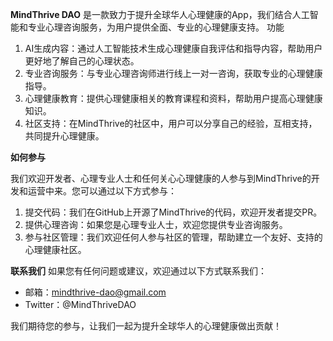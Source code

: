 **MindThrive DAO**
是一款致力于提升全球华人心理健康的App，我们结合人工智能和专业心理咨询服务，为用户提供全面、专业的心理健康支持。
功能

1. AI生成内容：通过人工智能技术生成心理健康自我评估和指导内容，帮助用户更好地了解自己的心理状态。
2. 专业咨询服务：与专业心理咨询师进行线上一对一咨询，获取专业的心理健康指导。
3. 心理健康教育：提供心理健康相关的教育课程和资料，帮助用户提高心理健康知识。
4. 社区支持：在MindThrive的社区中，用户可以分享自己的经验，互相支持，共同提升心理健康。

**如何参与**

我们欢迎开发者、心理专业人士和任何关心心理健康的人参与到MindThrive的开发和运营中来。您可以通过以下方式参与：
1. 提交代码：我们在GitHub上开源了MindThrive的代码，欢迎开发者提交PR。
2. 提供心理咨询：如果您是心理专业人士，欢迎您提供专业咨询服务。
3. 参与社区管理：我们欢迎任何人参与社区的管理，帮助建立一个友好、支持的心理健康社区。

**联系我们**
如果您有任何问题或建议，欢迎通过以下方式联系我们：
* 邮箱：mindthrive-dao@gmail.com
* Twitter：@MindThriveDAO

我们期待您的参与，让我们一起为提升全球华人的心理健康做出贡献！
